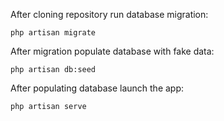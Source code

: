 After cloning repository run database migration:
```
php artisan migrate
```
After migration populate database with fake data:
```
php artisan db:seed
```
After populating database launch the app:
```
php artisan serve
```